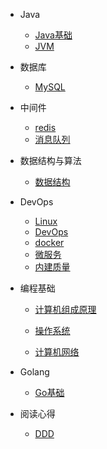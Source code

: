 
* Java

  * [Java基础](./docs/a-1demo.md)
  * [JVM](./docs/Java/jvm.md)

* 数据库

  * [MySQL](./docs/mysql.md)
  

* 中间件

  * [redis](./docs/a-1demo.md)
  * [消息队列](./docs/mq.md)

* 数据结构与算法

  * [数据结构](./docs/Data/data.md)

* DevOps
  * [Linux](./docs/DevOps/linux.md)
  * [DevOps](./docs/DevOps/devops.md)
  * [docker](./docs/DevOps/docker.md)
  * [微服务](./docs/DevOps/micro-services.md)
  * [内建质量](./docs/DevOps/Built-in-quality.md)


* 编程基础

  * [计算机组成原理](./docs/Basics/Principles-of-Computer-Organization.md)

  * [操作系统](./docs/a-1demo.md)

  * [计算机网络](./docs/a-1demo.md)

* Golang

  * [Go基础](./docs/go01.md)

* 阅读心得

  * [DDD](./docs/DDD/ddd.md)

  

